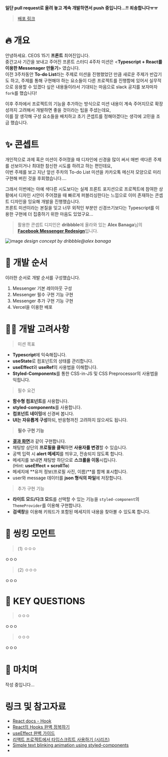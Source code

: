 **일단 pull request로 올려 놓고 계속 개발하면서 push 중입니다...!! 죄송합니다ㅠㅠ**

> [배포 링크](https://react-messenger-15th-lilac.vercel.app)

# 🔥 개요

안녕하세요. CEOS 15기 **프론트** 최어진입니다.  
중간고사 기간을 보내고 주어진 프론트 스터디 4주차 미션은
<**Typescript + React를 이용한 Messenager 만들기**> 였습니다.  
이전 3주차동안 **To-do List**라는 주제로 미션을 진행했었던 만큼
새로운 주제가 반갑기도 하고, 주제를 통해 구현해야 하는 요소들이
다른 프로젝트를 진행함에 있어서 실무적으로 응용할 수 있겠다 싶은 내용들이라서
기대되는 마음으로 slack 공지를 보자마자 `fork`를 했습니다!

이후 주차에서 프로젝트의 기능을 추가하는 방식으로 미션 내용이 계속 주어지므로
확장성까지 고려해서 개발하면 좋을 것이라는 팁을 주셨는데요,  
이를 잘 생각해 구성 요소들을 배치하고
초기 콘셉트를 정해야겠다는 생각에 고민을 조금 했습니다.  

# ✨ 콘셉트

개인적으로 과제 혹은 미션이 주어졌을 때 디자인에 신경을 많이 써서
매번 색다른 주제를 선보이거나 최대한 참신한 시도를 하려고 하는 편인데요,  
이번 주제를 보고 지난 앞선 주차의 To-do List 미션을
카카오톡 메신저 모양으로 미리 구현해 버린 것을 후회했습니다....  

그래서 이번에는 아예 색다른 시도보다는 실제 프론트 포지션으로 프로젝트에 참여한 상황에서
디자인 시안이 주어졌을 때 빠르게 퍼블리싱한다는 느낌으로
이미 존재하는 콘셉트 디자인을 잉요해 개발을 진행했습니다.  
프론트 미션이라는 본질을 잊고 너무 외적인 부분만 신경쓰기보다는
Typescript를 이용한 구현에 더 집중하기 위한 마음도 있었구요...  

> 활용한 콘셉트 디지인은 **dribbble**에 올라와 있는
**Alex Banaga**님의 [**Facebook Messenger Redesign**](https://dribbble.com/shots/8275108-Facebook-Messenger-Redesign)입니다.  

![image](https://user-images.githubusercontent.com/6462456/167119263-033291f3-8fe0-48dc-872d-41b873177129.png)
_design concept by dribbble@alex banaga_

# 🧭 개발 순서

이러한 순서로 개발 순서를 구성했습니다.

1. Messenger 기본 레이아웃 구성
2. Messenger 필수 구현 기능 구현
3. Messenger 추가 구현 기능 구현
4. Vercel을 이용한 배포

# ✍🏻 개발 고려사항

> 미션 목표
- **Typescript**에 익숙해집니다.
- **useState**로 컴포넌트의 상태를 관리합니다.
- **useEffect**와 **useRef**의 사용법을 이해합니다.
- **Styled-Components**를 통한 CSS-in-JS 및 CSS Preprocessor의 사용법을 익힙니다.

> 필수 요건
- **함수형 컴포넌트**를 사용합니다.
- **styled-components**를 사용합니다.
- **컴포넌트 네이밍**에 신경써 봅니다.
- **UI는 자유롭게 구성**하되, 반응형까진 고려하지 않으셔도 됩니다.

> **필수 구현 기능**
- [**결과 화면**](https://corinth-messenger.vercel.app)과 같이 구현합니다.
- 채팅방 상단의 **프로필을 클릭**하면 **사용자를 변경**할 수 있습니다.
- 공백 입력 시 **alert 메세지**를 띄우고, 전송되지 않도록 합니다.
- 메세지를 보내면 채팅방 하단으로 **스크롤을 이동**시킵니다.  
(Hint: **useEffect + scrollTo**)
- 메세지에 **유저 정보(프로필 사진, 이름)**를 함께 표시합니다.
- user와 message 데이터를 **json 형식의 파일**에 저장합니다.

> 추가 구현 기능
- **라이트 모드/다크 모드**를 선택할 수 있는 기능을
`styled-component`의 `ThemeProvider`를 이용해 구현합니다.
- **검색창**을 이용해 키워드가 포함된 메세지의 내용을 찾아볼 수 있도록 합니다. 

# 🧐 씽킹 모먼트

> (1) ㅇㅇㅇ

ㅇㅇㅇ

> (2) ㅇㅇㅇ

ㅇㅇㅇ  

# 📎 KEY QUESTIONS

> ㅇㅇㅇ

ㅇㅇㅇ

> ㅇㅇㅇ

ㅇㅇㅇ

# 🥲 마치며

작성 중입니다...

# 링크 및 참고자료

- [React docs - Hook](https://ko.reactjs.org/docs/hooks-intro.html)
- [React의 Hooks 완벽 정복하기](https://velog.io/@velopert/react-hooks#1-usestate)
- [useEffect 완벽 가이드](https://overreacted.io/ko/a-complete-guide-to-useeffect/)
- [리액트 프로젝트에서 타입스크립트 사용하기 (시리즈)](https://velog.io/@velopert/series/react-with-typescript)
- [Simple text blinking animation using styled-components](https://dev.to/vellerbauer/simple-text-blinking-animation-using-styled-components-3bi5)
- 
